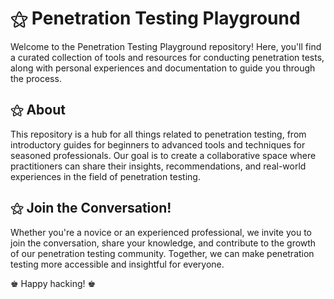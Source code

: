 # ⚝ Penetration Testing Playground

Welcome to the Penetration Testing Playground repository! Here, you'll find a curated collection of tools and resources for conducting penetration tests, along with personal experiences and documentation to guide you through the process.

## ⚝ About

This repository is a hub for all things related to penetration testing, from introductory guides for beginners to advanced tools and techniques for seasoned professionals. Our goal is to create a collaborative space where practitioners can share their insights, recommendations, and real-world experiences in the field of penetration testing.

## ⚝ Join the Conversation!

Whether you're a novice or an experienced professional, we invite you to join the conversation, share your knowledge, and contribute to the growth of our penetration testing community. Together, we can make penetration testing more accessible and insightful for everyone.

♚ Happy hacking! ♚
